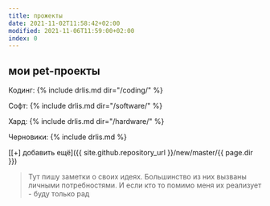 ```yaml
---
title: прожекты
date: 2021-11-02T11:58:42+02:00
modified: 2021-11-06T11:59:00+02:00
index: 0
---
```


## мои pet-проекты

Кодинг: 
{% include drlis.md dir="/coding/" %}

Софт: 
{% include drlis.md dir="/software/" %}

Хард: 
{% include drlis.md dir="/hardware/" %}

Черновики: 
{% include drlis.md %}

[[+] добавить ещё]({{ site.github.repository_url }}/new/master/{{ page.dir }})

> Тут пишу заметки о своих идеях. Большинство из них вызваны личными потребностями. И если кто то помимо меня их реализует - буду только рад



